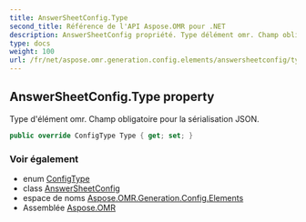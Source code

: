 ```yaml
---
title: AnswerSheetConfig.Type
second_title: Référence de l'API Aspose.OMR pour .NET
description: AnswerSheetConfig propriété. Type délément omr. Champ obligatoire pour la sérialisation JSON.
type: docs
weight: 100
url: /fr/net/aspose.omr.generation.config.elements/answersheetconfig/type/
---
```

## AnswerSheetConfig.Type property

Type d'élément omr. Champ obligatoire pour la sérialisation JSON.

```csharp
public override ConfigType Type { get; set; }
```

### Voir également

* enum [ConfigType](../../../aspose.omr.generation.config.enums/configtype/)
* class [AnswerSheetConfig](../)
* espace de noms [Aspose.OMR.Generation.Config.Elements](../../answersheetconfig/)
* Assemblée [Aspose.OMR](../../../)



